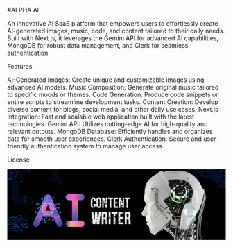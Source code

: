 #ALPHA AI

An innovative AI SaaS platform that empowers users to effortlessly create AI-generated images, music, code, and content tailored to their daily needs. Built with Next.js, it leverages the Gemini API for advanced AI capabilities, MongoDB for robust data management, and Clerk for seamless authentication.

Features

AI-Generated Images: Create unique and customizable images using advanced AI models.
Music Composition: Generate original music tailored to specific moods or themes.
Code Generation: Produce code snippets or entire scripts to streamline development tasks.
Content Creation: Develop diverse content for blogs, social media, and other daily use cases.
Next.js Integration: Fast and scalable web application built with the latest technologies.
Gemini API: Utilizes cutting-edge AI for high-quality and relevant outputs.
MongoDB Database: Efficiently handles and organizes data for smooth user experiences.
Clerk Authentication: Secure and user-friendly authentication system to manage user access.

License

![AI Image](public/aiimage.png)
